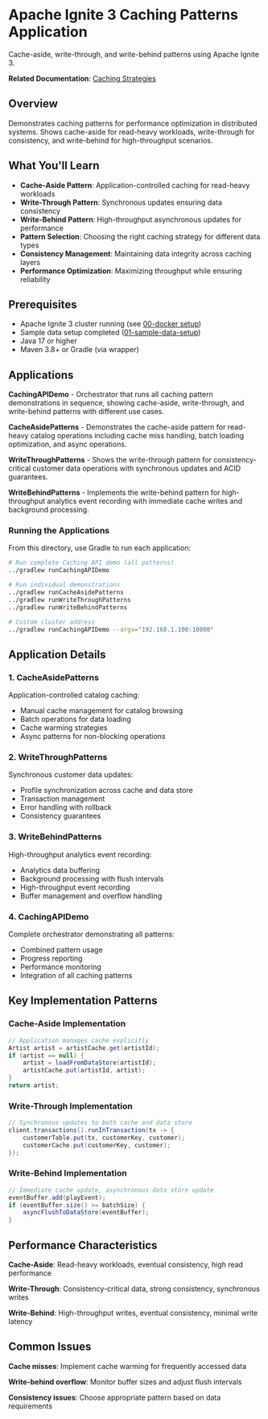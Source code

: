 # Apache Ignite 3 Caching Patterns Application

Cache-aside, write-through, and write-behind patterns using Apache Ignite 3.

**Related Documentation**: [Caching Strategies](../../docs/05-performance-scalability/02-caching-strategies.md)

## Overview

Demonstrates caching patterns for performance optimization in distributed systems. Shows cache-aside for read-heavy workloads, write-through for consistency, and write-behind for high-throughput scenarios.

## What You'll Learn

- **Cache-Aside Pattern**: Application-controlled caching for read-heavy workloads
- **Write-Through Pattern**: Synchronous updates ensuring data consistency
- **Write-Behind Pattern**: High-throughput asynchronous updates for performance
- **Pattern Selection**: Choosing the right caching strategy for different data types
- **Consistency Management**: Maintaining data integrity across caching layers
- **Performance Optimization**: Maximizing throughput while ensuring reliability

## Prerequisites

- Apache Ignite 3 cluster running (see [00-docker setup](../00-docker/README.md))
- Sample data setup completed ([01-sample-data-setup](../01-sample-data-setup/))
- Java 17 or higher
- Maven 3.8+ or Gradle (via wrapper)

## Applications

**CachingAPIDemo** - Orchestrator that runs all caching pattern demonstrations in sequence, showing cache-aside, write-through, and write-behind patterns with different use cases.

**CacheAsidePatterns** - Demonstrates the cache-aside pattern for read-heavy catalog operations including cache miss handling, batch loading optimization, and async operations.

**WriteThroughPatterns** - Shows the write-through pattern for consistency-critical customer data operations with synchronous updates and ACID guarantees.

**WriteBehindPatterns** - Implements the write-behind pattern for high-throughput analytics event recording with immediate cache writes and background processing.

### Running the Applications

From this directory, use Gradle to run each application:

```bash
# Run complete Caching API demo (all patterns)
../gradlew runCachingAPIDemo

# Run individual demonstrations
../gradlew runCacheAsidePatterns
../gradlew runWriteThroughPatterns
../gradlew runWriteBehindPatterns

# Custom cluster address
../gradlew runCachingAPIDemo --args="192.168.1.100:10800"
```

## Application Details

### 1. CacheAsidePatterns

Application-controlled catalog caching:

- Manual cache management for catalog browsing
- Batch operations for data loading
- Cache warming strategies
- Async patterns for non-blocking operations

### 2. WriteThroughPatterns

Synchronous customer data updates:

- Profile synchronization across cache and data store
- Transaction management
- Error handling with rollback
- Consistency guarantees

### 3. WriteBehindPatterns

High-throughput analytics event recording:

- Analytics data buffering
- Background processing with flush intervals
- High-throughput event recording
- Buffer management and overflow handling

### 4. CachingAPIDemo

Complete orchestrator demonstrating all patterns:

- Combined pattern usage
- Progress reporting
- Performance monitoring
- Integration of all caching patterns


## Key Implementation Patterns

### Cache-Aside Implementation

```java
// Application manages cache explicitly
Artist artist = artistCache.get(artistId);
if (artist == null) {
    artist = loadFromDataStore(artistId);
    artistCache.put(artistId, artist);
}
return artist;
```

### Write-Through Implementation

```java
// Synchronous updates to both cache and data store
client.transactions().runInTransaction(tx -> {
    customerTable.put(tx, customerKey, customer);
    customerCache.put(customerKey, customer);
});
```

### Write-Behind Implementation

```java
// Immediate cache update, asynchronous data store update
eventBuffer.add(playEvent);
if (eventBuffer.size() >= batchSize) {
    asyncFlushToDataStore(eventBuffer);
}
```

## Performance Characteristics

**Cache-Aside**: Read-heavy workloads, eventual consistency, high read performance

**Write-Through**: Consistency-critical data, strong consistency, synchronous writes

**Write-Behind**: High-throughput writes, eventual consistency, minimal write latency

## Common Issues

**Cache misses**: Implement cache warming for frequently accessed data

**Write-behind overflow**: Monitor buffer sizes and adjust flush intervals

**Consistency issues**: Choose appropriate pattern based on data requirements

